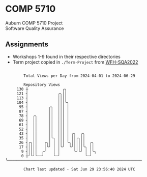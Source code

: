 # COMP 5710
Auburn COMP 5710 Project  
Software Quality Assurance

## Assignments
- Workshops 1-9 found in their respective directories
- Term project copied in `./Term-Project` from [WFH-SQA2022](https://github.com/wumphlett/WFH-SQA2022-AUBURN)

```

        Total Views per Day from 2024-04-01 to 2024-06-29

        Repository Views
     130 ┼               ╭╮
     121 ┤             ╭╮││
     113 ┤             ││││
     104 ┤             │││╰╮
      95 ┤         ╭╮  │││ │
      87 ┤         ││  │││ │
      78 ┤  ╭╮     ││  │││ │
      69 ┤  ││     ││  │││ │
      61 ┤  ││     ││  │││ │
      52 ┤  ││     ││  │││ │
      43 ┤  ││     ││  │││ │ ╭╮  ╭╮
      35 ┤  ││     │╰╮ │││ │ ││╭╮││
      26 ┤╭╮││   ╭╮│ │ │││ ╰╮││││││  ╭╮
      17 ┤││││   │╰╯ │ │╰╯  ╰╯││││╰╮ ││
       9 ┤││││  ╭╯   │ │      ╰╯╰╯ │ │╰╮
       0 ┼╯╰╯╰──╯    ╰─╯           ╰─╯ ╰───────────────────────────────────────────────────────────

        Chart last updated - Sat Jun 29 23:56:40 2024 UTC
        
```
